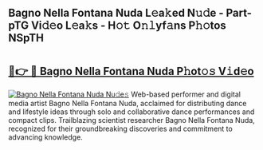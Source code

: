 ## Bagno Nella Fontana Nuda L𝚎a𝚔ed N𝚞𝚍e - Part-pTG Vi𝚍𝚎o L𝚎a𝚔s - H𝚘𝚝 O𝚗𝚕yf𝚊ns P𝚑𝚘tos NSpTH

# <h2><a href="http://kf8ijr.oniu.top/?m=Bagno+Nella+Fontana+Nuda">🔗👉 🔴 Bagno Nella Fontana Nuda P𝚑ot𝚘𝚜 V𝚒d𝚎o</a></h2>

[![Bagno Nella Fontana Nuda Nu𝚍e𝚜](https://i.imgur.com/0qMVB7G.gif)](http://kf8ijr.oniu.top/?m=Bagno+Nella+Fontana+Nuda)
Web-based performer and digital media artist Bagno Nella Fontana Nuda, acclaimed for distributing dance and lifestyle ideas through solo and collaborative dance performances and compact clips. Trailblazing scientist researcher Bagno Nella Fontana Nuda, recognized for their groundbreaking discoveries and commitment to advancing knowledge.  
